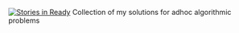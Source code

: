[![Stories in Ready](https://badge.waffle.io/sivragav/Algorithms.png?label=ready&title=Ready)](https://waffle.io/sivragav/Algorithms)
Collection of my solutions for adhoc algorithmic problems
